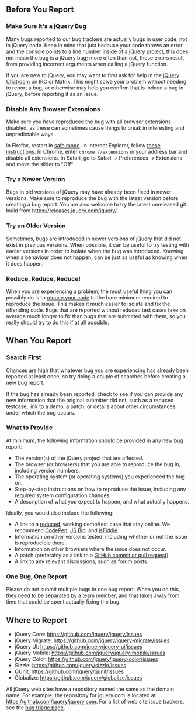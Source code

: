 <script>{
	"title": "How to Report Bugs"
}</script>

## Before You Report

### Make Sure It's a jQuery Bug

Many bugs reported to our bug trackers are actually bugs in user code, not in jQuery code. Keep in mind that just because your code throws an error and the console points to a line number inside of a jQuery project, this does not mean the bug is a jQuery bug; more often than not, these errors result from providing incorrect arguments when calling a jQuery function.

If you are new to jQuery, you may want to first ask for help in the [jQuery Chatroom](https://jquery.com/support/) on IRC or Matrix. This might solve your problem without needing to report a bug, or otherwise may help you confirm that is indeed a bug in jQuery, before reporting it as an issue.

### Disable Any Browser Extensions

Make sure you have reproduced the bug with all browser extensions disabled, as these can sometimes cause things to break in interesting and unpredictable ways.

In Firefox, restart in [safe mode](http://kb.mozillazine.org/Safe_mode). In Internet Explorer, follow [these instructions](https://support.microsoft.com/en-us/kb/298931). In Chrome, enter `chrome://extensions` in your address bar and disable all extensions. In Safari, go to Safari -> Preferences -> Extensions and move the slider to "Off".

### Try a Newer Version

Bugs in old versions of jQuery may have already been fixed in newer versions. Make sure to reproduce the bug with the latest version before creating a bug report. You are also welcome to try the latest unreleased git build from <https://releases.jquery.com/jquery/>.

### Try an Older Version

Sometimes, bugs are introduced in newer versions of jQuery that did not exist in previous versions. When possible, it can be useful to try testing with earlier versions in order to isolate when the bug was introduced. Knowing when a behaviour does not happen, can be just as useful as knowing when it does happen.

### Reduce, Reduce, Reduce!

When you are experiencing a problem, the most useful thing you can possibly do is to [reduce your code](http://webkit.org/quality/reduction.html) to the bare minimum required to reproduce the issue. This makes it much easier to isolate and fix the offending code. Bugs that are reported without reduced test cases take on average much longer to fix than bugs that are submitted with them, so you really should try to do this if at all possible.

## When You Report

### Search First

Chances are high that whatever bug you are experiencing has already been reported at least once, so try doing a couple of searches before creating a new bug report.

If the bug has already been reported, check to see if you can provide any new information that the original submitter did not, such as a reduced testcase, link to a demo, a patch, or details about other circumstances under which the bug occurs.

### What to Provide

At minimum, the following information should be provided in any new bug report:

* The version(s) of the jQuery project that are affected.
* The browser (or browsers) that you are able to reproduce the bug in, including version numbers.
* The operating system (or operating systems) you experienced the bug on.
* Step-by-step instructions on how to reproduce the issue, including any required system configuration changes.
* A description of what you expect to happen, and what actually happens.

Ideally, you would also include the following:

* A link to a [reduced](http://webkit.org/quality/reduction.html), working demo/test case that stay online. We recommend [CodePen](https://codepen.io/), [JS Bin](https://jsbin.com/), and [jsFiddle](http://jsfiddle.net/).
* Information on other versions tested, including whether or not the issue is reproducible there.
* Information on other browsers where the issue does not occur.
* A patch (preferably as a link to a [GitHub commit or pull request](/commits-and-pull-requests/)).
* A link to any relevant discussions, such as forum posts.

### One Bug, One Report

Please do not submit multiple bugs in one bug report. When you do this, they need to be separated by a team member, and that takes away from time that could be spent actually fixing the bug.

## Where to Report

* jQuery Core: https://github.com/jquery/jquery/issues
* jQuery Migrate: https://github.com/jquery/jquery-migrate/issues
* jQuery UI: https://github.com/jquery/jquery-ui/issues
* jQuery Mobile: https://github.com/jquery/jquery-mobile/issues
* jQuery Color: https://github.com/jquery/jquery-color/issues
* Sizzle: https://github.com/jquery/sizzle/issues
* QUnit: https://github.com/jquery/qunit/issues
* Globalize: https://github.com/jquery/globalize/issues

All jQuery web sites have a repository named the same as the domain name. For example, the repository for jquery.com is located at https://github.com/jquery/jquery.com. For a list of web site issue trackers, see the [bug triage page](/triage/#web-sites).
